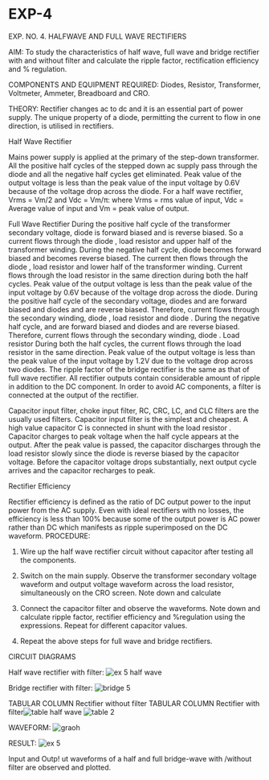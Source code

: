 # EXP-4
EXP. NO. 4. 		HALFWAVE  AND FULL WAVE  RECTIFIERS

AIM: To study the characteristics of half wave, full wave and bridge rectifier with and without filter and calculate the ripple factor, rectification efficiency and % regulation.

COMPONENTS  AND  EQUIPMENT  REQUIRED:  Diodes,  Resistor,  Transformer,  Voltmeter, Ammeter, Breadboard and CRO.

THEORY: Rectifier changes ac to dc and it is an essential part of power supply. The unique property of a diode, permitting the current to flow in one direction, is utilised in rectifiers.

Half Wave Rectifier


Mains power supply is applied at the primary of the step-down transformer. All the positive half cycles of the stepped down ac supply pass through the diode and all the negative half cycles get eliminated. Peak value of the output voltage is less than the peak value of the input voltage by 0.6V because of the voltage drop across the diode.
For a half wave rectifier, Vrms = Vm/2 and Vdc = Vm/π: where Vrms = rms value of input, Vdc = Average value of input and Vm = peak value of output.


Full Wave Rectifier
During the positive half cycle of the transformer secondary voltage, diode     is forward biased and      is reverse biased. So a current flows through the diode     , load resistor      and upper half of the transformer  winding.  During  the  negative  half  cycle,  diode       becomes  forward  biased  and becomes reverse biased. The current then flows through the diode     , load resistor      and lower half of the transformer winding. Current flows through the load resistor in the same direction during both the half cycles. Peak value of the output voltage is less than the peak value of the input voltage by 0.6V
because of the voltage drop across the diode.
During the positive half cycle of the secondary voltage, diodes      and      are forward biased and diodes and      are reverse biased. Therefore, current flows through the secondary winding, diode     , load resistor
and diode     . During the negative half cycle,      and      are forward biased and diodes      and      are reverse biased. Therefore, current flows through the secondary winding, diode     . Load resistor       During both the half cycles, the current flows through the load resistor in the same direction. Peak value of the output voltage is less than the peak value of the input voltage by 1.2V due to the voltage drop across two diodes. The ripple factor of the bridge rectifier is the same as that of full wave rectifier.
All rectifier outputs contain considerable amount of ripple in addition to the DC component. In order to avoid AC components, a filter is connected at the output of the rectifier.

Capacitor input filter, choke input filter, RC, CRC, LC, and CLC filters are the usually used filters. Capacitor input filter is the simplest and cheapest. A high value capacitor C is connected in shunt with the load resistor     . Capacitor charges to peak voltage      when the half cycle appears at the output. After the peak value is passed, the capacitor discharges through the load resistor slowly since the diode is reverse biased by the capacitor voltage. Before the capacitor voltage drops substantially, next output cycle arrives and the capacitor recharges to peak.

Rectifier Efficiency

Rectifier efficiency is defined as the ratio of DC output power to the input power from the AC supply. Even with ideal rectifiers with no losses, the efficiency is less than 100% because some of the output power is AC power rather than DC which manifests as ripple superimposed on the DC waveform.
PROCEDURE:

1.   Wire up the half wave rectifier circuit without capacitor after testing all the components.

2.   Switch on the main supply. Observe the transformer secondary voltage waveform and output voltage waveform across the load resistor, simultaneously on the CRO screen. Note down       and calculate
3.   Connect the capacitor filter and observe the waveforms. Note down and calculate ripple factor, rectifier efficiency and %regulation using the expressions. Repeat for different capacitor values.
4.   Repeat the above steps for full wave and bridge rectifiers.

CIRCUIT DIAGRAMS

Half wave rectifier with filter:
![ex 5 half wave](https://github.com/user-attachments/assets/3d6a3637-8724-4773-b130-34b046f63f82)

Bridge rectifier with filter:
![bridge 5](https://github.com/user-attachments/assets/729fd86e-67f0-45a6-86b7-d0a496cfac6c)

TABULAR COLUMN
Rectifier without filter
TABULAR COLUMN
Rectifier with filter![table  half wave](https://github.com/user-attachments/assets/986461b8-bb67-43b3-9c8f-8e73b33f9d77)
![table 2](https://github.com/user-attachments/assets/947fda94-7327-4991-923d-86b1dd68f447)


WAVEFORM:
![graoh ](https://github.com/user-attachments/assets/c34322ce-1de7-4c3c-8a8b-f23a88a4d352)


RESULT:
![ex 5](https://github.com/user-attachments/assets/497a76f5-ed6e-481a-b37c-b339a86acdf1)

Input and Outp!
ut waveforms of a half and full bridge-wave with /without filter are observed and plotted.
